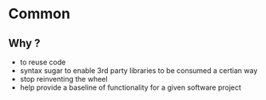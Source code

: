 # Common


## Why ? 

* to reuse code
* syntax sugar to enable 3rd party libraries to be consumed a certian way
* stop reinventing the wheel
* help provide a baseline of functionality for a given software project
